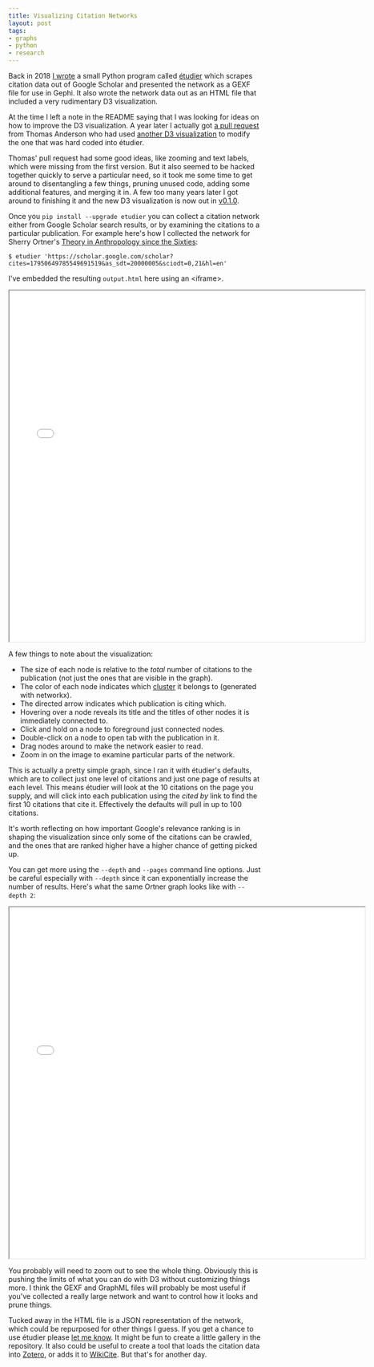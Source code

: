 ```yaml
---
title: Visualizing Citation Networks
layout: post
tags:
- graphs
- python
- research
---
```


Back in 2018 [I wrote] a small Python program called [étudier] which scrapes
citation data out of Google Scholar and presented the network as a GEXF file
for use in Gephi. It also wrote the network data out as an HTML file that
included a very rudimentary D3 visualization.

At the time I left a note in the README saying that I was looking for ideas on
how to improve the D3 visualization. A year later I actually got [a pull
request] from Thomas Anderson who had used [another D3 visualization] to modify
the one that was hard coded into étudier.

Thomas' pull request had some good ideas, like zooming and text labels, which
were missing from the first version. But it also seemed to be hacked together
quickly to serve a particular need, so it took me some time to get around to
disentangling a few things, pruning unused code, adding some additional
features, and merging it in. A few too many years later I got around to
finishing it and the new D3 visualization is now out in
[v0.1.0](https://pypi.org/project/etudier).

Once you `pip install --upgrade etudier` you can collect a citation network
either from Google Scholar search results, or by examining the citations to
a particular publication. For example here's how I collected the network for
Sherry Ortner's [Theory in Anthropology since the Sixties]:

    $ etudier 'https://scholar.google.com/scholar?cites=17950649785549691519&as_sdt=20000005&sciodt=0,21&hl=en'

I've embedded the resulting `output.html` here using an &lt;iframe&gt;.

<iframe width="710" height="700" src="/pages/etudier.html"></iframe>

A few things to note about the visualization:

* The size of each node is relative to the *total* number of citations to the
publication (not just the ones that are visible in the graph).
* The color of each node indicates which [cluster] it belongs to (generated with networkx).
* The directed arrow indicates which publication is citing which.
* Hovering over a node reveals its title and the titles of other nodes it is immediately connected to.
* Click and hold on a node to foreground just connected nodes.
* Double-click on a node to open tab with the publication in it.
* Drag nodes around to make the network easier to read.
* Zoom in on the image to examine particular parts of the network.

This is actually a pretty simple graph, since I ran it with étudier's defaults,
which are to collect just one level of citations and just one page of results
at each level. This means étudier will look at the 10 citations on the page you
supply, and will click into each publication using the *cited by* link to find
the first 10 citations that cite it. Effectively the defaults will pull in up
to 100 citations.

It's worth reflecting on how important Google's relevance ranking is in shaping the visualization since only some of the citations can be crawled, and the ones that are ranked higher have a higher chance of getting picked up.

You can get more using the `--depth` and `--pages` command line options. Just be
careful especially with `--depth` since it can exponentially increase the number
of results. Here's what the same Ortner graph looks like with `--depth 2`: 

<iframe width="710" height="700" src="/pages/etudier-large.html"></iframe>

You probably will need to zoom out to see the whole thing. Obviously this is
pushing the limits of what you can do with D3 without customizing things more.
I think the GEXF and GraphML files will probably be most useful if you've
collected a really large network and want to control how it looks and prune
things.

Tucked away in the HTML file is a JSON representation of the network, which
could be repurposed for other things I guess. If you get a chance to use
étudier please [let me know]. It might be fun to create a little gallery in the
repository. It also could be useful to create a tool that loads the citation data into [Zotero], or adds it to [WikiCite]. But that's for another day.

[I wrote]: https://inkdroid.org/2018/03/18/etudier/
[étudier]: https://github.com/edsu/etudier
[a pull request]: https://github.com/edsu/etudier/pull/10
[another D3 visualization]: http://bl.ocks.org/eyaler/10586116
[Theory in Anthropology since the Sixties]: https://scholar.google.com/scholar?hl=en&as_sdt=20000005&sciodt=0,21&cites=17950649785549691519&scipsc=
[practice theory]: https://en.wikipedia.org/wiki/Practice_theory
[cluster]: https://networkx.org/documentation/stable/reference/algorithms/generated/networkx.algorithms.community.modularity_max.greedy_modularity_communities.html
[let me know]: mailto:ehs@pobox.com
[WikiCite]: http://wikicite.org/
[Zotero]: https://zotero.org
